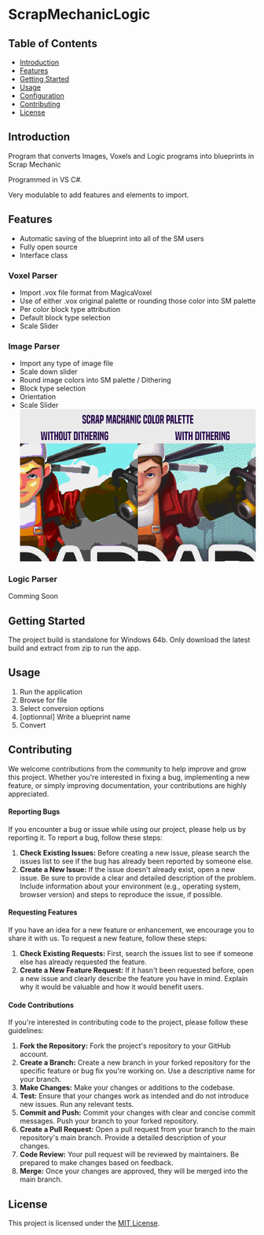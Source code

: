 # ScrapMechanicLogic

## Table of Contents

- [Introduction](#introduction)
- [Features](#features)
- [Getting Started](#getting-started)
- [Usage](#usage)
- [Configuration](#configuration)
- [Contributing](#contributing)
- [License](#license)

## Introduction

Program that converts Images, Voxels and Logic programs into blueprints in Scrap Mechanic

Programmed in VS C#. 

Very modulable to add features and elements to import.

## Features
- Automatic saving of the blueprint into all of the SM users
- Fully open source
- Interface class
### Voxel Parser
- Import .vox file format from MagicaVoxel
- Use of either .vox original palette or rounding those color into SM palette
- Per color block type attribution
- Default block type selection
- Scale Slider
### Image Parser
- Import any type of image file
- Scale down slider 
- Round image colors into SM palette / Dithering
- Block type selection
- Orientation
- Scale Slider
![Example of dithering](/ScrapMechanicLogic/Images/Comparaison.png)

### Logic Parser
Comming Soon

## Getting Started

The project build is standalone for Windows 64b. Only download the latest build and extract from zip to run the app.

## Usage

1. Run the application
2. Browse for file
3. Select conversion options
4. [optionnal] Write a blueprint name
9. Convert

## Contributing

We welcome contributions from the community to help improve and grow this project. Whether you're interested in fixing a bug, implementing a new feature, or simply improving documentation, your contributions are highly appreciated.

#### Reporting Bugs

If you encounter a bug or issue while using our project, please help us by reporting it. To report a bug, follow these steps:

1. **Check Existing Issues:** Before creating a new issue, please search the issues list to see if the bug has already been reported by someone else.
2. **Create a New Issue:** If the issue doesn't already exist, open a new issue. Be sure to provide a clear and detailed description of the problem. Include information about your environment (e.g., operating system, browser version) and steps to reproduce the issue, if possible.

#### Requesting Features

If you have an idea for a new feature or enhancement, we encourage you to share it with us. To request a new feature, follow these steps:

1. **Check Existing Requests:** First, search the issues list to see if someone else has already requested the feature.
2. **Create a New Feature Request:** If it hasn't been requested before, open a new issue and clearly describe the feature you have in mind. Explain why it would be valuable and how it would benefit users.

#### Code Contributions

If you're interested in contributing code to the project, please follow these guidelines:

1. **Fork the Repository:** Fork the project's repository to your GitHub account.
2. **Create a Branch:** Create a new branch in your forked repository for the specific feature or bug fix you're working on. Use a descriptive name for your branch.
3. **Make Changes:** Make your changes or additions to the codebase.
4. **Test:** Ensure that your changes work as intended and do not introduce new issues. Run any relevant tests.
5. **Commit and Push:** Commit your changes with clear and concise commit messages. Push your branch to your forked repository.
6. **Create a Pull Request:** Open a pull request from your branch to the main repository's main branch. Provide a detailed description of your changes.
7. **Code Review:** Your pull request will be reviewed by maintainers. Be prepared to make changes based on feedback.
8. **Merge:** Once your changes are approved, they will be merged into the main branch.

## License

This project is licensed under the [MIT License](LICENSE).
